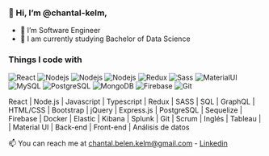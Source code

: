 ### 👋 Hi, I’m @chantal-kelm,

- 💞️ I’m Software Engineer
- 💞️ I am currently studying Bachelor of Data Science

### Things I code with
<p>
  <img alt="React" src="https://img.shields.io/badge/-React-ff07a6?style=flat-square&logo=React&logoColor=black" />
  <img alt="Nodejs" src="https://img.shields.io/badge/-Nodejs-blue?style=flat-square&logo=Node.js&logoColor=white" />
  <img alt="Nodejs" src="https://img.shields.io/badge/-Javascript-purple?style=flat-square&logo=Javascript&logoColor=white" />
  <img alt="Nodejs" src="https://img.shields.io/badge/-Typescript-emerald?style=flat-square&logo=Typescript&logoColor=black" />
  <img alt="Redux" src="https://img.shields.io/badge/-Redux-brown?style=flat-square&logo=Redux&logoColor=white" />
  <img alt="Sass" src="https://img.shields.io/badge/-Sass-CC6699?style=flat-square&logo=sass&logoColor=white" />
  <img alt="MaterialUI" src="https://img.shields.io/badge/Material--UI-blue?style=flat-square&logo=Material--UI&logoColor=white" />
  <img alt="MySQL" src="https://img.shields.io/badge/-MySQL-000000?style=flat-square&logo=MySQL&logoColor=white" />
  <img alt="PostgreSQL" src="https://img.shields.io/badge/-PostgreSQL-4834d4?style=flat-square&logo=PostgreSQL&logoColor=white" />
  <img alt="MongoDB" src="https://img.shields.io/badge/-MongoDB-13aa52?style=flat-square&logo=mongodb&logoColor=white" />
  <img alt="Firebase" src="https://img.shields.io/badge/-Firebase-F7B93E?style=flat-square&logo=Firebase&logoColor=white" />
  <img alt="Git" src="https://img.shields.io/badge/-Git-F05032?style=flat-square&logo=git&logoColor=white" />
</p>

React | Node.js | Javascript | Typescript | Redux | SASS | SQL | GraphQL | HTML/CSS | Bootstrap | jQuery | Express.js | PostgreSQL | Sequelize | Firebase | Docker | Elastic | Kibana | Splunk | Git | Scrum | Inglés | Tableau | | Material UI | Back-end | Front-end | Análisis de datos

📫 You can reach me at chantal.belen.kelm@gmail.com - [Linkedin](https://www.linkedin.com/in/chantalkelm/)

